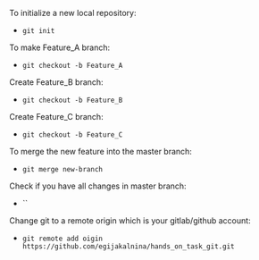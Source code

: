 To initialize a new local repository:  
- `git init`
    
To make Feature_A branch:  
- `git checkout -b Feature_A`

Create Feature_B branch:  
- `git checkout -b Feature_B`

Create Feature_C branch:  
- `git checkout -b Feature_C`

To merge the new feature into the master branch:
- `git merge new-branch`

Check if you have all changes in master branch:
- ``

Change git to a remote origin which is your gitlab/github account:
- `git remote add oigin https://github.com/egijakalnina/hands_on_task_git.git`





